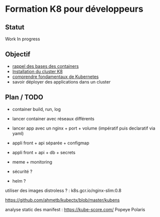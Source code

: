 # Formation K8 pour développeurs

## Statut 

Work In progress 


## Objectif 

* [rappel des bases des containers](./container.md)
* [Installation du cluster K8](./setup_local_k8.md)
* [comprendre fondamentaux de Kubernetes](./step_one.md)
* savoir déployer des applications dans un cluster


## Plan / TODO

* container build, run, log
* lancer container avec réseaux différents

* lancer app avec un nginx + port + volume (impératif puis declaratif via yaml)
* appli front + api séparée + configmap
* appli front + api + db + secrets 
* meme + monitoring
* sécurité ?
* helm ? 

utiliser des images distroless ?  : k8s.gcr.io/nginx-slim:0.8

https://github.com/ahmetb/kubectx/blob/master/kubens

 analyse static des manifest : 
https://kube-score.com/
Popeye
Polaris 
